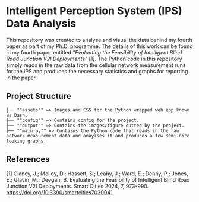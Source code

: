 # Intelligent Perception System (IPS) Data Analysis

This repository was created to analyse and visual the data behind my fourth paper as part of my Ph.D. programme. The details of this work can be found in my fourth paper entitled _"Evaluating the Feasibility of Intelligent Blind Road Junction V2I Deployments"_ [1]. The Python code in this repository simply reads in the raw data from the cellular network measurement runs for the IPS and produces the necessary statistics and graphs for reporting in the paper.

## Project Structure

```
├── ""assets"" => Images and CSS for the Python wrapped web app known as Dash.
├── ""config"" => Contains config for the project.
├── ""output"" => Contains the images/figure outted by the project.
├── ""main.py"" => Contains the Python code that reads in the raw network measurement data and anaylses it and produces a few semi-nice looking graphs.
```

## References
[1] Clancy, J.; Molloy, D.; Hassett, S.; Leahy, J.; Ward, E.; Denny, P.; Jones, E.; Glavin, M.; Deegan, B. Evaluating the Feasibility of Intelligent Blind Road Junction V2I Deployments. Smart Cities 2024, 7, 973-990. https://doi.org/10.3390/smartcities7030041


